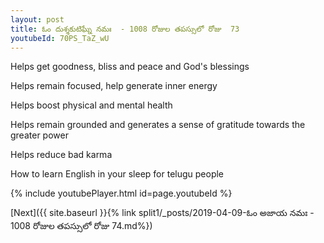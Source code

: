 ```yaml
---
layout: post
title: ఓం దుశ్శకుటిఘ్నే నమః  - 1008 రోజుల తపస్సులో రోజు  73
youtubeId: 70PS_TaZ_wU
---
```

 
 
Helps get goodness, bliss and peace and God's blessings
 
Helps remain focused, help generate inner energy 
 
Helps boost physical and mental health 
 
Helps remain grounded and generates a sense of gratitude towards the greater power 
 
Helps reduce bad karma
 
How to learn English in your sleep for telugu people
 
 
 
 


{% include youtubePlayer.html id=page.youtubeId %}
 
[Next]({{ site.baseurl }}{% link split1/_posts/2019-04-09-ఓం అజాయ నమః  - 1008 రోజుల తపస్సులో రోజు  74.md%})
 
